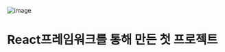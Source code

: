 
![image](https://user-images.githubusercontent.com/85678935/229071172-2b97142d-6c9f-4b27-bbc2-e795eaea0c35.png)
<h1>React프레임워크를 통해 만든 첫 프로젝트</h1> 

